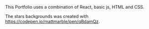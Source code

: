 This Portfolio uses a combination of React, basic js, HTML and CSS.

The stars backgrounds was created with https://codepen.io/mattmarble/pen/qBdamQz.